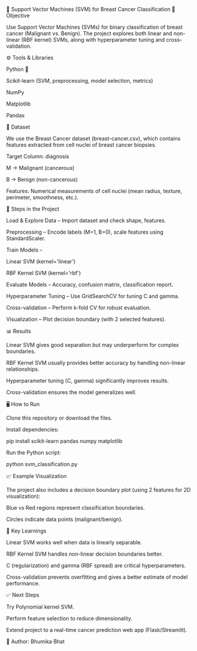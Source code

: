 🧠 Support Vector Machines (SVM) for Breast Cancer Classification
📌 Objective

Use Support Vector Machines (SVMs) for binary classification of breast cancer (Malignant vs. Benign).
The project explores both linear and non-linear (RBF kernel) SVMs, along with hyperparameter tuning and cross-validation.

⚙️ Tools & Libraries

Python 🐍

Scikit-learn (SVM, preprocessing, model selection, metrics)

NumPy

Matplotlib

Pandas

📂 Dataset

We use the Breast Cancer dataset (breast-cancer.csv), which contains features extracted from cell nuclei of breast cancer biopsies.

Target Column: diagnosis

M → Malignant (cancerous)

B → Benign (non-cancerous)

Features: Numerical measurements of cell nuclei (mean radius, texture, perimeter, smoothness, etc.).

🚀 Steps in the Project

Load & Explore Data – Import dataset and check shape, features.

Preprocessing – Encode labels (M=1, B=0), scale features using StandardScaler.

Train Models –

Linear SVM (kernel='linear')

RBF Kernel SVM (kernel='rbf')

Evaluate Models – Accuracy, confusion matrix, classification report.

Hyperparameter Tuning – Use GridSearchCV for tuning C and gamma.

Cross-validation – Perform k-fold CV for robust evaluation.

Visualization – Plot decision boundary (with 2 selected features).

📊 Results

Linear SVM gives good separation but may underperform for complex boundaries.

RBF Kernel SVM usually provides better accuracy by handling non-linear relationships.

Hyperparameter tuning (C, gamma) significantly improves results.

Cross-validation ensures the model generalizes well.

🖥️ How to Run

Clone this repository or download the files.

Install dependencies:

pip install scikit-learn pandas numpy matplotlib


Run the Python script:

python svm_classification.py

📈 Example Visualization

The project also includes a decision boundary plot (using 2 features for 2D visualization):

Blue vs Red regions represent classification boundaries.

Circles indicate data points (malignant/benign).

📌 Key Learnings

Linear SVM works well when data is linearly separable.

RBF Kernel SVM handles non-linear decision boundaries better.

C (regularization) and gamma (RBF spread) are critical hyperparameters.

Cross-validation prevents overfitting and gives a better estimate of model performance.

✅ Next Steps

Try Polynomial kernel SVM.

Perform feature selection to reduce dimensionality.

Extend project to a real-time cancer prediction web app (Flask/Streamlit).

📌 Author: Bhumika Bhat
